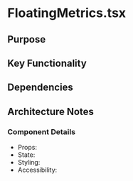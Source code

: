 # FloatingMetrics.tsx

## Purpose

## Key Functionality

## Dependencies

## Architecture Notes

### Component Details
- Props: 
- State: 
- Styling: 
- Accessibility: 
